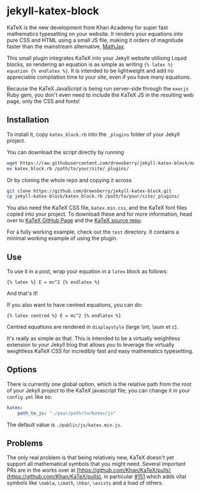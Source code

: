 jekyll-katex-block
==================

KaTeX is the new development from Khan Academy for super fast mathematics typesetting on your website. It renders your equations into pure CSS and HTML using a small JS file, making it orders of magnitude faster than the mainstream alternative, [MathJax](http://www.mathjax.org/).

This small plugin integrates KaTeX into your Jekyll website utilising Liquid blocks, so rendering an equation is as simple as writing `{% latex %} equation {% endlatex %}`. It is intended to be lightweight and add no appreciable compilation time to your site, even if you have many equations.

Because the KaTeX JavaScript is being run server-side through the `execjs` Ruby gem, you don't even need to include the KaTeX JS in the resulting web page, only the CSS and fonts!

Installation
------------

To install it, copy `katex_block.rb` into the `_plugins` folder of your Jekyll project.

You can download the script directly by running

```bash
wget https://raw.githubusercontent.com/drewsberry/jekyll-katex-block/master/katex_block.rb
mv katex_block.rb /path/to/your/site/_plugins/
```

Or by cloning the whole repo and copying it across

```bash
git clone https://github.com/drewsberry/jekyll-katex-block.git
cp jekyll-katex-block/katex_block.rb /path/to/your/site/_plugins/
```

You also need the KaTeX CSS file, `katex.min.css`, and the KaTeX font files copied into your project. To download these and for more information, head over to [KaTeX GitHub Page](http://khan.github.io/KaTeX) and the [KaTeX source repo](https://github.com/Khan/KaTeX).

For a fully working example, check out the `test` directory. It contains a minimal working example of using the plugin.

Use
---

To use it in a post, wrap your equation in a `latex` block as follows:

```liquid
{% latex %} E = mc^2 {% endlatex %}
```

And that's it!

If you also want to have centred equations, you can do:

```liquid
{% latex centred %} E = mc^2 {% endlatex %}
```
Centred equations are rendered in `displaystyle` (large \int, \sum et c).

It's really as simple as that. This is intended to be a virtually weightless extension to your Jekyll blog that allows you to leverage the virtually weightless KaTeX CSS for incredibly fast and easy mathematics typesetting.

Options
-------

There is currently one global option, which is the relative path from the root of your Jekyll project to the KaTeX javascript file; you can change it in your `config.yml` like so:

```yaml
katex:
    path_to_js: "./your/path/to/katex/js"
```

The default value is `./public/js/katex.min.js`.

Problems
--------

The only real problem is that being relatively new, KaTeX doesn't yet support all mathematical symbols that you might need. Several important PRs are in the works over at [https://github.com/Khan/KaTeX/pulls](https://github.com/Khan/KaTeX/pulls), in particular [#151](https://github.com/Khan/KaTeX/pull/151) which adds vital symbols like `\nabla`, `\imath`, `\hbar`, `\exists` and a load of others.
